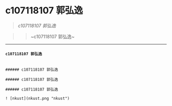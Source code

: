 # **c107118107 郭弘逸**

>  *c107118107 郭弘逸*

>>  ~c107118107 郭弘逸~

***

 ####  `c107118107 郭弘逸`
 
 

``` ##### c107118107 郭弘逸

###### c107118107 郭弘逸

###### c107118107 郭弘逸

###### c107118107 郭弘逸

! [nkust](nkust.png "nkust")
